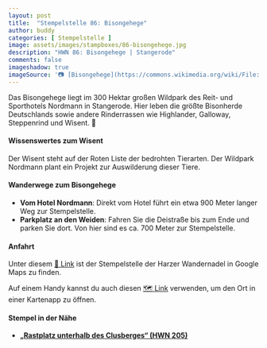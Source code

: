 ```yaml
---
layout: post
title:  "Stempelstelle 86: Bisongehege"
author: buddy
categories: [ Stempelstelle ]
image: assets/images/stampboxes/86-bisongehege.jpg
description: "HWN 86: Bisongehege | Stangerode"
comments: false
imageshadow: true
imageSource: '📷 [Bisongehege](https://commons.wikimedia.org/wiki/File:Bisongehege.jpg) von <a href="//commons.wikimedia.org/wiki/User:B.Thomas95" title="User:B.Thomas95">Thomas Binder</a> unter Lizenz [CC BY-SA 4.0](https://creativecommons.org/licenses/by-sa/4.0)'
---
```


Das Bisongehege liegt im 300 Hektar großen Wildpark des Reit- und Sporthotels Nordmann in Stangerode. Hier leben die größte Bisonherde Deutschlands sowie andere Rinderrassen wie Highlander, Galloway, Steppenrind und Wisent. 🦬

#### Wissenswertes zum Wisent

Der Wisent steht auf der Roten Liste der bedrohten Tierarten. Der Wildpark Nordmann plant ein Projekt zur Auswilderung dieser Tiere.

#### Wanderwege zum Bisongehege

- **Vom Hotel Nordmann**: Direkt vom Hotel führt ein etwa 900 Meter langer Weg zur Stempelstelle.
- **Parkplatz an den Weiden**: Fahren Sie die Deistraße bis zum Ende und parken Sie dort. Von hier sind es ca. 700 Meter zur Stempelstelle.

#### Anfahrt

Unter diesem [📍 Link](https://www.google.com/maps/dir/?api=1&origin=&destination=51.66015%2C%2011.34486) ist der Stempelstelle der Harzer Wandernadel in Google Maps zu finden.

<div class="android-only">
  Auf einem Handy kannst du auch diesen 
  <a href="geo:51.66015,11.34486">🗺️ Link</a> 
  verwenden, um den Ort in einer Kartenapp zu öffnen.
  <p></p>
</div>

#### Stempel in der Nähe

- [**„Rastplatz unterhalb des Clusberges“ (HWN 205)**](/stempelstelle-205-rastplatz-unterhalb-des-clusberges)
